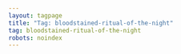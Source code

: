 ```yaml
---
layout: tagpage
title: "Tag: bloodstained-ritual-of-the-night"
tag: bloodstained-ritual-of-the-night
robots: noindex
---
```

